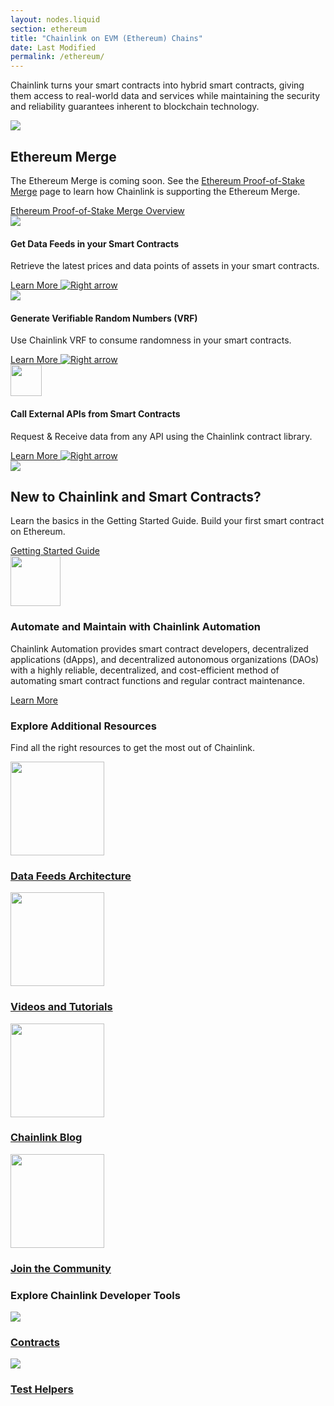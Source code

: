 ```yaml
---
layout: nodes.liquid
section: ethereum
title: "Chainlink on EVM (Ethereum) Chains"
date: Last Modified
permalink: /ethereum/
---
```


<div>
  <div class="markdown-body">
    <div class="cl-section-header">
      <p style="text-align:left;">
        Chainlink turns your smart contracts into hybrid smart contracts, giving them access to real-world data and services while maintaining the security and reliability guarantees inherent to blockchain technology.
      </p>
    </div>
    <div class="cl-featuredcard">
      <div class="cl-card-text">
        <div class="card-icon-wrapper">
          <img src="/images/card-icons/5f75cc9f74f7124d70ad4f0a_file-code-check.svg" class="cl-image-featured"></img>
        </div>
        <h2>Ethereum Merge</h2>
        <p>
          The Ethereum Merge is coming soon. See the <a href="/docs/ethereum-proof-of-stake-merge/">Ethereum Proof-of-Stake Merge</a> page to learn how Chainlink is supporting the Ethereum Merge.
        </p>
        <a href="/docs/ethereum-proof-of-stake-merge/" class="cl-button--ghost">
          Ethereum Proof-of-Stake Merge Overview
        </a>
      </div>
    </div>
    <div class="cl-featuredcard">
      <div>
        <div>
          <img
            src="https://uploads-ssl.webflow.com/5e444500cbc42eeb5198206f/5e7898724c71bddf6749df17_DeFi2.svg"
            class="cl-image-featured"
          />
          <h4>Get Data Feeds in your Smart Contracts</h4>
          <p>
            Retrieve the latest prices and data points of assets in your smart
            contracts.
          </p>
          <a href="/docs/using-chainlink-reference-contracts/">
            <div class="arrowed-text">
                Learn More
                <img class="cta-learnmore-arrow" src="/images/card-icons/navigation-arrow-right.svg" loading="lazy" alt="Right arrow">
            </div>
          </a>
        </div>
      </div>
      <div>
        <div>
          <img
            src="https://uploads-ssl.webflow.com/5e444500cbc42eeb5198206f/5e7898724c71bd62c149df16_Example.svg"
            class="cl-image-featured"
          />
          <h4>Generate Verifiable Random Numbers (VRF)</h4>
          <p>
            Use Chainlink VRF to consume randomness in your smart contracts.
          </p>
          <a href="/docs/vrf/v2/introduction/">
            <div class="arrowed-text">
                Learn More
                <img class="cta-learnmore-arrow" src="/images/card-icons/navigation-arrow-right.svg" loading="lazy" alt="Right arrow">
            </div>
          </a>
        </div>
      </div>
      <div>
        <div>
          <img
            src="https://uploads-ssl.webflow.com/5e444500cbc42eeb5198206f/5e7894ddbc6262c7a18da684_RequestSmall.svg"
            class="cl-image-featured"
            height="50"
          />
          <h4>Call External APIs from Smart Contracts</h4>
          <p>
            Request &amp; Receive data from any API using the Chainlink contract
            library.
          </p>
          <a href="/docs/any-api/introduction/">
            <div class="arrowed-text">
                Learn More
                <img class="cta-learnmore-arrow" src="/images/card-icons/navigation-arrow-right.svg" loading="lazy" alt="Right arrow">
            </div>
          </a>
        </div>
      </div>
    </div>
    <div class="cl-featuredcard">
      <div class="cl-card-text">
        <div class="card-icon-wrapper">
          <img src="/images/card-icons/5f96ab4b4db522072b7ff30c_book-bookmark.svg" class="cl-image-featured"></img>
        </div>
        <h2>New to Chainlink and Smart Contracts?</h2>
        <p>
          Learn the basics in the Getting Started Guide. Build your first smart contract on Ethereum.
        </p>
        <a href="/docs/conceptual-overview/" class="cl-button--ghost">
          Getting Started Guide
        </a>
      </div>
    </div>
    <div class="cl-featuredcard">
      <div class="cl-card-text">
        <img
          src="/images/contract-devs/keeper/icon-keepers.svg"
          class="cl-image-featured"
          height="80" style="max-width:80px"
        />
        <h3>Automate and Maintain with Chainlink Automation</h3>
        <p>
          Chainlink Automation provides smart contract developers, decentralized applications (dApps), and decentralized autonomous organizations (DAOs) with a highly reliable, decentralized, and cost-efficient method of automating smart contract functions and regular contract maintenance.
        </p>
        <a href="/docs/chainlink-keepers/introduction/" class="cl-button--ghost">
          Learn More
        </a>
      </div>
    </div>
    <div class="cl-section">
      <div>
        <h3>Explore Additional Resources</h3>
        <p>Find all the right resources to get the most out of Chainlink.</p>
        <div class="cl-section-cards">
          <a class="cl-productcard" href="/docs/architecture-overview/" target="_blank">
            <div>
                <img
                  src="/images/card-icons/5f85d14b6782933bd5a70060_decentralized.svg"
                  width="150px"
                />
                <h3>Data Feeds Architecture</h3>
            </div>
          </a>
          <a class="cl-productcard" href="/docs/other-tutorials/" target="_blank">
            <div>
                <img
                  src="/images/card-icons/5f75e7d3f8ef05758ce8c1f5_bulb.svg"
                  width="150px"
                />
                <h3>Videos and Tutorials</h3>
            </div>
          </a>
          <a class="cl-productcard" href="https://blog.chain.link/" target="_blank">
            <div>
                <img
                  src="/images/card-icons/61163fe987f45b67ab88bcfe_common-file-text-chainlink.svg"
                  width="150px"
                />
                <h3>Chainlink Blog</h3>
            </div>
          </a>
          <a class="cl-productcard" href="https://chain.link/community" target="_blank">
            <div>
                <img
                  src="/images/card-icons/5f75ccd99b524261854d093d_multiple-users-network.svg"
                  width="150px"
                />
                <h3>Join the Community</h3>
            </div>
          </a>
        </div>
      </div>
    </div>
    <div class="cl-section">
      <div>
        <h3>Explore Chainlink Developer Tools</h3>
        <div class="cl-section-cards">
          <a class="cl-productcard" href="https://www.npmjs.com/package/@chainlink/contracts" target="_blank">
            <div>
                <img
                  src="https://uploads-ssl.webflow.com/5e444500cbc42eeb5198206f/5e711675d22595473f1c0c20_Contract.svg"
                />
                <h3>Contracts</h3>
            </div>
          </a>
          <a class="cl-productcard" href="https://www.npmjs.com/package/@chainlink/test-helpers" target="_blank">
            <div>
                <img
                  src="https://uploads-ssl.webflow.com/5e444500cbc42eeb5198206f/5e7116765b27d4521f92bac6_Tester.svg"
                />
                <h3>Test Helpers</h3>
            </div>
          </a>
        </div>
      </div>
    </div>
  </div>
</div>

